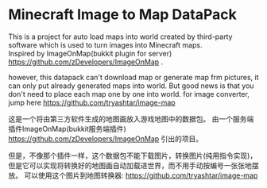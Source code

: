 # Minecraft Image to Map DataPack
This is a project for auto load maps into world created by third-party software which is used to turn images into Minecraft maps.  
Inspired by ImageOnMap(bukkit plugin for server) https://github.com/zDevelopers/ImageOnMap .

however, this datapack can't download map or generate map frm pictures, it can only put already generated maps into world. But good news is that you don't need to place each map one by one into world.
for image converter, jump here https://github.com/tryashtar/image-map  

这是一个将由第三方软件生成的地图画放入游戏地图中的数据包。
由一个服务端插件ImageOnMap(bukkit服务端插件) https://github.com/zDevelopers/ImageOnMap 引出的项目。

但是，不像那个插件一样，这个数据包不能下载图片，转换图片(纯用指令实现)，但是它可以实现将转换好的地图画自动加载进世界，而不用手动按编号一张张地摆放。
可以使用这个图片到地图转换器: https://github.com/tryashtar/image-map  
